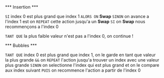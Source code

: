 *** Insertion ***

`SI` index 0 est plus grand que index 1 `ALORS ON` **Swap**
    `SINON` on avance a l'index 1 est on `REPEAT` cette action jusqu'a un **Swap**
`SI` on **Swap** nous recommençons a l'index 0

`TANT QUE` la plus faible valeur n'est pas a l'index 0, on continue !


*** Bubbles ***

`TANT QUE` index 0 est plus grand que index 1, on le garde en tant que valeur la plus grande `&&` on `REPEAT` l'action jusqu'a trouver un index avec une valeur plus grande
    `SINON` on selectionne l'index qui est plus grand et on le compare aux index suivant
`PUIS` on recommence l'action a partir de l'index 0